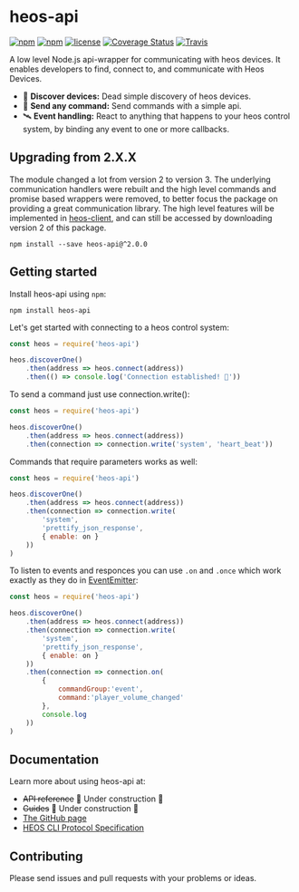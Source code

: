 # heos-api

[![npm](https://img.shields.io/npm/v/heos-api.svg?style=flat-square)](https://www.npmjs.com/package/heos-api)
[![npm](https://img.shields.io/npm/dm/heos-api.svg?style=flat-square)](https://www.npmjs.com/package/heos-api)
[![license](https://img.shields.io/github/license/juliuscc/heos-api.svg?style=flat-square)](https://github.com/juliuscc/heos-api/blob/master/LICENSE)
[![Coverage Status](https://img.shields.io/coveralls/github/juliuscc/heos-api.svg?style=flat-square)](https://coveralls.io/github/juliuscc/heos-api?branch=master)
[![Travis](https://img.shields.io/travis/juliuscc/heos-api.svg?style=flat-square)](https://travis-ci.org/juliuscc/heos-api)

A low level Node.js api-wrapper for communicating with heos devices. It enables developers to find, connect to, and communicate with Heos Devices.

-   🔎 **Discover devices:** Dead simple discovery of heos devices.
-   🎯 **Send any command:** Send commands with a simple api.
-   🛰 **Event handling:** React to anything that happens to your heos control system, by binding any event to one or more callbacks.

## Upgrading from 2.X.X

The module changed a lot from version 2 to version 3. The underlying communication handlers were rebuilt and the high level commands and promise based wrappers were removed, to better focus the package on providing a great communication library. The high level features will be implemented in [heos-client](https://www.npmjs.com/package/heos-client), and can still be accessed by downloading version 2 of this package.

```
npm install --save heos-api@^2.0.0
```

## Getting started

Install heos-api using `npm`:

```
npm install heos-api
```

Let's get started with connecting to a heos control system:

```js
const heos = require('heos-api')

heos.discoverOne()
	.then(address => heos.connect(address))
	.then(() => console.log('Connection established! 🌈'))
```

To send a command just use connection.write():

```js
const heos = require('heos-api')

heos.discoverOne()
	.then(address => heos.connect(address))
	.then(connection => connection.write('system', 'heart_beat'))
```

Commands that require parameters works as well:

```js
const heos = require('heos-api')

heos.discoverOne()
	.then(address => heos.connect(address))
	.then(connection => connection.write(
		'system',
		'prettify_json_response',
		{ enable: on }
	))
)
```

To listen to events and responces you can use `.on` and `.once` which work exactly as they do in [EventEmitter](https://nodejs.org/api/events.html):

```js
const heos = require('heos-api')

heos.discoverOne()
	.then(address => heos.connect(address))
	.then(connection => connection.write(
		'system',
		'prettify_json_response',
		{ enable: on }
	))
	.then(connection => connection.on(
		{
			commandGroup:'event',
			command:'player_volume_changed'
		},
		console.log
	))
)
```

## Documentation

Learn more about using heos-api at:

-   ~~API reference~~ 🚧 Under construction 🚧
-   ~~Guides~~ 🚧 Under construction 🚧
-   [The GitHub page](https://github.com/juliuscc/heos-api)
-   [HEOS CLI Protocol Specification](http://rn.dmglobal.com/euheos/HEOS_CLI_ProtocolSpecification.pdf)

## Contributing

Please send issues and pull requests with your problems or ideas.
